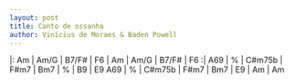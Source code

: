 ```yaml
---
layout: post
title: Canto de ossanha
author: Vinícius de Moraes & Baden Powell
---
```


<canvas class="chords">|: Am | Am/G | B7/F# | F6 | Am | Am/G | B7/F# | F6 :|
A69 | % | C#m75b | F#m7 | Bm7 | % | B9 | E9
A69 | % | C#m75b | F#m7 | Bm7 | E9 | Am | Am
</canvas>





